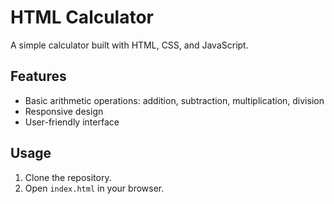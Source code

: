 # HTML Calculator

A simple calculator built with HTML, CSS, and JavaScript.

## Features

- Basic arithmetic operations: addition, subtraction, multiplication, division
- Responsive design
- User-friendly interface

## Usage

1. Clone the repository.
2. Open `index.html` in your browser.
